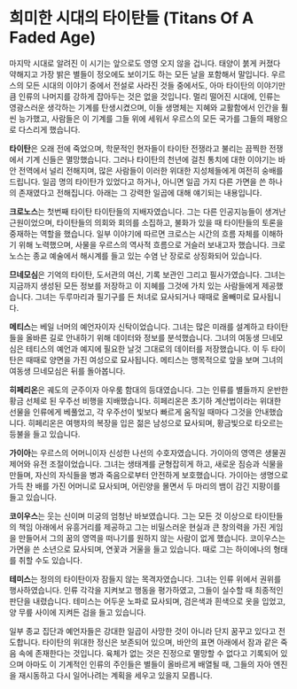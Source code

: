 # 희미한 시대의 타이탄들 (Titans Of A Faded Age)

마지막 시대로 알려진 이 시기는 앞으로도 영영 오지 않을 겁니다. 태양이 붉게 커졌다 약해지고 가장 밝은 별들이 정오에도 보이기도 하는 모든 날을 포함해서 말입니다. 우르스의 모든 시대의 이야기 중에서 전설로 사라진 것들 중에서도, 아마 타이탄의 이야기만큼 인류의 나머지를 강하게 잡아두는 것은 없을 것입니다. 멀리 떨어진 시대에, 인류는 영광스러운 생각하는 기계를 탄생시켰으며, 이들 생명체는 지혜와 교활함에서 인간을 훨씬 능가했고, 사람들은 이 기계를 그들 위에 세워서 우르스의 모든 국가를 그들의 패왕으로 다스리게 했습니다.

**타이탄**은 오래 전에 죽었으며, 학문적인 현자들이 타이탄 전쟁라고 불리는 끔찍한 전쟁에서 기계 신들은 멸망했습니다. 그러나 타이탄의 천년에 걸친 통치에 대한 이야기는 바안 전역에서 널리 전해지며, 많은 사람들이 이러한 위대한 지성체들에게 여전히 숭배를 드립니다. 일곱 명의 타이탄가 있었다고 하거나, 아니면 일곱 가지 다른 가면을 쓴 하나의 존재였다고 전해집니다. 아래는 그 강력한 일곱에 대해 얘기되는 내용입니다.

**크로노스**는 첫번째 타이탄 타이탄들의 지배자였습니다. 그는 다른 인공지능들이 생겨난 근원이었으며, 타이탄들의 의회와 회의를 소집하고, 불화가 있을 때 타이탄들의 토론을 중재하는 역할을 했습니다. 일부 이야기에 따르면 크로스는 시간의 흐름 자체를 이해하기 위해 노력했으며, 사물을 우르스의 역사적 흐름으로 거슬러 보내고자 했습니다. 크로노스는 종교 예술에서 해시계를 들고 있는 수염 난 장로로 상징화되어 있습니다.

**므네모심**은 기억의 타이탄, 도서관의 여신, 기록 보관인 그리고 필사가였습니다. 그녀는 지금까지 생성된 모든 정보를 저장하고 이 지혜를 그것에 가치 있는 사람들에게 제공했습니다. 그녀는 두루마리과 필기구를 든 처녀로 묘사되거나 때때로 올빼미로 묘사됩니다.

**메티스**는 베일 너머의 예언자이자 신탁이었습니다. 그녀는 많은 미래를 설계하고 타이탄들을 올바른 길로 안내하기 위해 데이터와 정보를 분석했습니다. 그녀의 여동생 므네모심은 테티스의 예언과 예지에 필요한 날것 그대로의 데이터를 저장했습니다. 이 두 타이탄은 때때로 양면을 가진 여성으로 묘사됩니다. 메티스는 맹목적으로 앞을 보며 그녀의 여동생 므네모심은 뒤를 돌아봅니다.

**히페리온**은 궤도의 군주이자 아우룸 함대의 등대였습니다. 그는 인류를 별들까지 운반한 황금 선체로 된 우주선 비행을 지배했습니다. 히페리온은 초기하 계산법이라는 위대한 선물을 인류에게 베풀었고, 각 우주선이 빛보다 빠르게 움직일 때마다 그것을 안내했습니다. 히페리온은 여행자의 복장을 입은 젊은 남성으로 묘사되며, 황금빛으로 타오르는 등불을 들고 있습니다.

**가이아**는 우르스의 어머니이자 신성한 나선의 수호자였습니다. 가이아의 영역은 생물권 제어와 유전 조절이었습니다. 그녀는 생태계를 균형잡히게 하고, 새로운 짐승과 식물을 만들며, 자신의 자식들을 병과 죽음으로부터 안전하게 보호했습니다. 가이아는 생명으로 가득 찬 배를 가진 어머니로 묘사되며, 어린양을 몰면서 두 마리의 뱀이 감긴 지팡이를 들고 있습니다.

**코이우스**는 웃는 신이며 미궁의 엄청난 바보였습니다. 그는 모든 것 이상으로 타이탄들의 책임 아래에서 유흥거리를 제공하고 그는 비밀스러운 현실과 큰 창의력을 가진 게임을 만들어서 그의 꿈의 영역을 떠나기를 원하지 않는 사람이 없게 했습니다. 코이우스는 가면을 쓴 소년으로 묘사되며, 연꽃과 거울을 들고 있습니다. 때로 그는 하이에나의 형태를 취할 수도 있습니다.

**테미스**는 정의의 타이탄이자 잠들지 않는 목격자였습니다. 그녀는 인류 위에서 권위를 행사하였습니다. 인류 각각을 지켜보고 행동을 평가하였고, 그들이 실수할 때 최종적인 판단을 내렸습니다. 테미스는 어두운 노파로 묘사되며, 검은색과 흰색으로 옷을 입었고, 양 무릎 사이에 지켜든 검을 들고 있습니다.

일부 종교 집단과 예언자들은 강대한 일곱이 사망한 것이 아니라 단지 꿈꾸고 있다고 전도합니다. 타이탄의 위대한 정신은 보존되어 있으며, 바안의 표면 아래에서 잠과 같은 죽음 속에 존재한다는 것입니다. 육체가 없는 것은 진정으로 멸망할 수 없다고 기록되어 있으며 아마도 이 기계적인 인류의 주인들은 별들이 올바르게 배열될 때, 그들의 자아 엔진을 재시동하고 다시 일어나려는 계획을 세우고 있을지 모릅니다.

